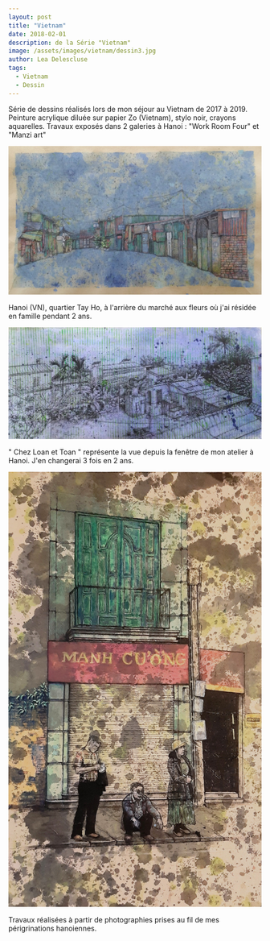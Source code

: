 ```yaml
---
layout: post
title: "Vietnam"
date: 2018-02-01
description: de la Série "Vietnam"
image: /assets/images/vietnam/dessin3.jpg
author: Lea Delescluse
tags:
  - Vietnam
  - Dessin
---
```

Série de dessins réalisés lors de mon séjour au Vietnam de 2017 à 2019.
Peinture acrylique diluée sur papier Zo (Vietnam), stylo noir, crayons aquarelles.
Travaux exposés dans 2 galeries à Hanoi : "Work Room Four" et "Manzi art"

![Placeholder](/assets/images/vietnam/dessin2.jpg)

Hanoi (VN), quartier Tay Ho, à l'arrière du marché aux fleurs où j'ai résidée en famille pendant 2 ans.

![Placeholder](/assets/images/vietnam/dessin1.jpg)
<!--
POUR LE MEME RESULTAT:
<img src="/assets/images/vietnam/dessin1.jpg" alt="Grid Image" data-action="zoom" class="" style="">
-->

" Chez Loan et Toan " représente la vue depuis la fenêtre de mon atelier à Hanoi. J'en changerai 3 fois en 2 ans.

![Placeholder](/assets/images/vietnam/dessin5.jpg#half "DESSIN 1")

Travaux réalisées à partir de photographies prises au fil de mes périgrinations hanoiennes.
